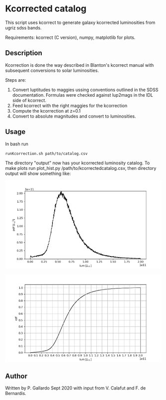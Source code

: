 # Kcorrected catalog

This script uses kcorrect to generate galaxy kcorrected luminosities
from ugriz sdss bands.

Requirements: kcorrect (C version), numpy, matplotlib for plots.

## Description

Kcorrection is done the way described in Blanton's kcorrect manual with
subsequent conversions to solar luminosities.

Steps are:
1. Convert luptitudes to maggies ussing conventions outlined in the SDSS documentation. Formulas were checked against lup2mags in the IDL side of kcorrect.
2. Feed kcorrect with the right maggies for the kcorrection
3. Compute the kcorrection at z=0.1
4. Convert to absolute magnitudes and convert to luminosities.

## Usage
In bash run 

	runKcorrection.sh path/to/catalog.csv
The directory "output" now has your kcorrected luminosity catalog. To make plots run plot_hist.py /path/to/kcorrectedcatalog.csv, then directory output will show something like:

![pdf](output/lum_pdf.png)

![cdf](output/lum_cdf.png)

## Author
Written by P. Gallardo Sept 2020 with input from V. Calafut and F. de Bernardis.
